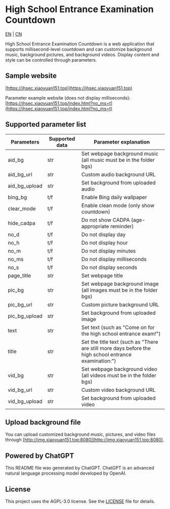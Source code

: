 # High School Entrance Examination Countdown

[EN](README.md) | [CN](README_CN.md)

High School Entrance Examination Countdown is a web application that supports millisecond-level countdown and can customize background music, background pictures, and background videos. Display content and style can be controlled through parameters.

## Sample website

[https://jhsec.xiaoyuan151.top](https://jhsec.xiaoyuan151.top)

Parameter example website (does not display milliseconds): [https://jhsec.xiaoyuan151.top/index.html?no_ms=t](https://jhsec.xiaoyuan151.top/index.html?no_ms=t)

## Supported parameter list

| Parameters   | Supported data | Parameter explanation        |
|--------------|----------------|------------------------------|
| aid_bg       | str            | Set webpage background music (all music must be in the folder bgs) |
| aid_bg_url   | str            | Custom audio background URL  |
| aid_bg_upload| str            | Set background from uploaded audio |
| bing_bg      | t/f            | Enable Bing daily wallpaper |
| clear_mode   | t/f            | Enable clean mode (only show countdown) |
| hide_cadpa   | t/f            | Do not show CADPA (age-appropriate reminder) |
| no_d         | t/f            | Do not display day           |
| no_h         | t/f            | Do not display hour          |
| no_m         | t/f            | Do not display minutes       |
| no_ms        | t/f            | Do not display milliseconds |
| no_s         | t/f            | Do not display seconds       |
| page_title   | str            | Set webpage title            |
| pic_bg       | str            | Set webpage background image (all images must be in the folder bgs) |
| pic_bg_url   | str            | Custom picture background URL|
| pic_bg_upload| str            | Set background from uploaded image |
| text         | str            | Set text (such as "Come on for the high school entrance exam!") |
| title        | str            | Set the title text (such as "There are still more days before the high school entrance examination:") |
| vid_bg       | str            | Set webpage background video (all videos must be in the folder bgs) |
| vid_bg_url   | str            | Custom video background URL  |
| vid_bg_upload| str            | Set background from uploaded video |

## Upload background file

You can upload customized background music, pictures, and video files through [http://img.xiaoyuan151.top:8080](http://img.xiaoyuan151.top:8080).

## Powered by ChatGPT

This README file was generated by ChatGPT. ChatGPT is an advanced natural language processing model developed by OpenAI.

## License

This project uses the AGPL-3.0 license. See the [LICENSE](LICENSE) file for details.
